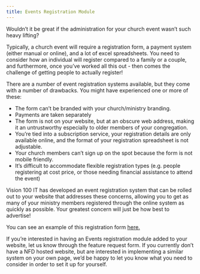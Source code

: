 ```yaml
---
title: Events Registration Module
---
```


Wouldn’t it be great if the administration for your church event wasn’t
such heavy lifting?

Typically, a church event will require a registration form, a payment
system (either manual or online), and a lot of excel spreadsheets. You
need to consider how an individual will register compared to a family or
a couple, and furthermore, once you’ve worked all this out - then comes
the challenge of getting people to actually register!

There are a number of event registration systems available, but they
come with a number of drawbacks. You might have experienced one or more
of these:

-   The form can’t be branded with your church/ministry branding.
-   Payments are taken separately
-   The form is not on your website, but at an obscure web address,
    making it an untrustworthy especially to older members of
    your congregation.
-   You’re tied into a subscription service, your registration details
    are only available online, and the format of your registration
    spreadsheet is not adjustable.
-   Your church members can’t sign up on the spot because the form is
    not mobile friendly.
-   It’s difficult to accommodate flexible registration types (e.g.
    people registering at cost price, or those needing financial
    assistance to attend the event)

Vision 100 IT has developed an event registration system that can be
rolled out to your website that addresses these concerns, allowing you
to get as many of your ministry members registered through the online
system as quickly as possible. Your greatest concern will just be how
best to advertise!

You can see an example of this registration form [here.]

If you’re interested in having an Events registration module added to
your website, let us know through the feature request form. If you
currently don’t have a NFD hosted website, but are interested in
implementing a similar system on your own page, we’d be happy to let you
know what you need to consider in order to set it up for yourself.

  [here.]: https://api.crckingston.org.au/camprego
